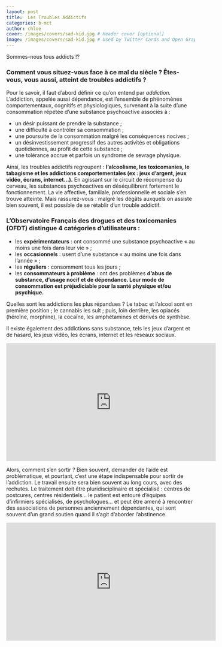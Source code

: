 ```yaml
---
layout: post
title:  Les Troubles Addictifs
categories: b-mct
author: chloe
cover: /images/covers/sad-kid.jpg # Header cover [optional]
image: /images/covers/sad-kid.jpg # Used by Twitter Cards and Open Graph [optional]
---
```


Sommes-nous tous addicts !?

### Comment vous situez-vous face à ce mal du siècle ? Êtes-vous, vous aussi, atteint de troubles addictifs ?

Pour le savoir, il faut d’abord définir ce qu’on entend par *addiction.* L’addiction, appelée aussi dépendance, est l’ensemble de phénomènes comportementaux, cognitifs et physiologiques, survenant à la suite d’une consommation répétée d’une substance psychoactive associés à :



- un désir puissant de prendre la substance ;
- une difficulté à contrôler sa consommation ;
- une poursuite de la consommation malgré les conséquences nocives ;
- un désinvestissement progressif des autres activités et obligations quotidiennes, au profit de cette substance ;
- une tolérance accrue et parfois un syndrome de sevrage physique.

Ainsi, les troubles addictifs regroupent : **l’alcoolisme, les toxicomanies, le tabagisme et les addictions comportementales (ex : jeux d’argent, jeux vidéo, écrans, internet…).** En agissant sur le circuit de récompense du cerveau, les substances psychoactives en déséquilibrent fortement le fonctionnement. La vie affective, familiale, professionnelle et sociale s’en trouve atteinte. Mais rassurez-vous : malgré les dégâts auxquels on assiste bien souvent, il est possible de se rétablir d’un trouble addictif.

### L’Observatoire Français des drogues et des toxicomanies (OFDT) distingue 4 catégories d’utilisateurs :

- les **expérimentateurs** : ont consommé une substance psychoactive « au moins une fois dans leur vie » ;
- les **occasionnels** : usent d’une substance « au moins une fois dans l’année » ;
- les **réguliers** : consomment tous les jours ;
- les **consommateurs à problème** : ont des problèmes **d’abus de substance, d’usage nocif et de dépendance. Leur mode de consommation est préjudiciable pour la santé physique et/ou psychique.**

Quelles sont les addictions les plus répandues ? Le tabac et l’alcool sont en première position ; le cannabis les suit ; puis, loin derrière, les opiacés (héroïne, morphine), la cocaïne, les amphétamines et dérivés de synthèse.

Il existe également des addictions sans substance, tels les jeux d’argent et de hasard, les jeux vidéo, les écrans, internet et les réseaux sociaux.

<iframe width="560" height="315" src="https://www.youtube.com/embed/3E7hkPZ-HTk" title="YouTube video player" frameborder="0" allow="accelerometer; autoplay; clipboard-write; encrypted-media; gyroscope; picture-in-picture" allowfullscreen></iframe>

Alors, comment s’en sortir ? Bien souvent, demander de l’aide est problématique, et pourtant, c’est une étape indispensable pour sortir de l’addiction. Le travail ensuite sera bien souvent au long cours, avec des rechutes. Le traitement doit être pluridisciplinaire et spécialisé : centres de postcures, centres résidentiels… le patient est entouré d’équipes d’infirmiers spécialisés, de psychologues… et peut être amené à rencontrer des associations de personnes anciennement dépendantes, qui sont souvent d’un grand soutien quand il s’agit d’aborder l’abstinence.

<iframe width="560" height="315" src="https://www.youtube.com/embed/sL8AsaEJDdo" title="YouTube video player" frameborder="0" allow="accelerometer; autoplay; clipboard-write; encrypted-media; gyroscope; picture-in-picture" allowfullscreen></iframe>